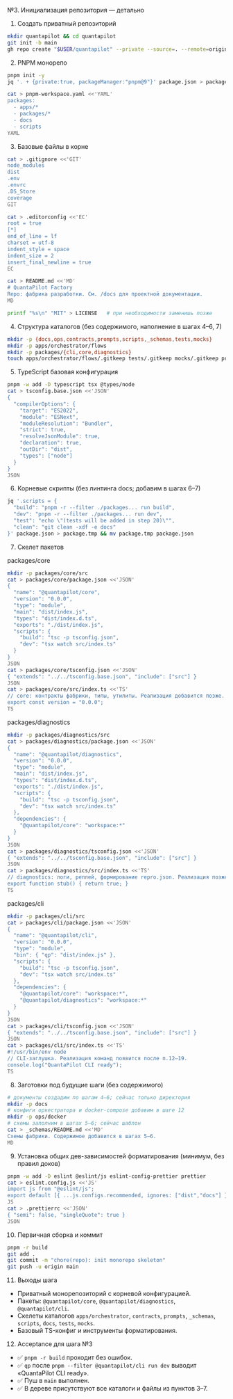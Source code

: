 №3. Инициализация репозитория — детально

1. Создать приватный репозиторий

```bash
mkdir quantapilot && cd quantapilot
git init -b main
gh repo create "$USER/quantapilot" --private --source=. --remote=origin --push
```

2. PNPM монорепо

```bash
pnpm init -y
jq '. + {private:true, packageManager:"pnpm@9"}' package.json > package.tmp && mv package.tmp package.json

cat > pnpm-workspace.yaml <<'YAML'
packages:
  - apps/*
  - packages/*
  - docs
  - scripts
YAML
```

3. Базовые файлы в корне

```bash
cat > .gitignore <<'GIT'
node_modules
dist
.env
.envrc
.DS_Store
coverage
GIT

cat > .editorconfig <<'EC'
root = true
[*]
end_of_line = lf
charset = utf-8
indent_style = space
indent_size = 2
insert_final_newline = true
EC

cat > README.md <<'MD'
# QuantaPilot Factory
Repo: фабрика разработки. См. /docs для проектной документации.
MD

printf "%s\n" "MIT" > LICENSE   # при необходимости заменишь позже
```

4. Структура каталогов (без содержимого, наполнение в шагах 4–6, 7)

```bash
mkdir -p {docs,ops,contracts,prompts,scripts,_schemas,tests,mocks}
mkdir -p apps/orchestrator/flows
mkdir -p packages/{cli,core,diagnostics}
touch apps/orchestrator/flows/.gitkeep tests/.gitkeep mocks/.gitkeep prompts/.gitkeep contracts/.gitkeep
```

5. TypeScript базовая конфигурация

```bash
pnpm -w add -D typescript tsx @types/node
cat > tsconfig.base.json <<'JSON'
{
  "compilerOptions": {
    "target": "ES2022",
    "module": "ESNext",
    "moduleResolution": "Bundler",
    "strict": true,
    "resolveJsonModule": true,
    "declaration": true,
    "outDir": "dist",
    "types": ["node"]
  }
}
JSON
```

6. Корневые скрипты (без линтинга docs; добавим в шагах 6–7)

```bash
jq '.scripts = {
  "build": "pnpm -r --filter ./packages... run build",
  "dev": "pnpm -r --filter ./packages... run dev",
  "test": "echo \"(tests will be added in step 20)\"",
  "clean": "git clean -xdf -e docs"
}' package.json > package.tmp && mv package.tmp package.json
```

7. Скелет пакетов

packages/core

```bash
mkdir -p packages/core/src
cat > packages/core/package.json <<'JSON'
{
  "name": "@quantapilot/core",
  "version": "0.0.0",
  "type": "module",
  "main": "dist/index.js",
  "types": "dist/index.d.ts",
  "exports": "./dist/index.js",
  "scripts": {
    "build": "tsc -p tsconfig.json",
    "dev": "tsx watch src/index.ts"
  }
}
JSON
cat > packages/core/tsconfig.json <<'JSON'
{ "extends": "../../tsconfig.base.json", "include": ["src"] }
JSON
cat > packages/core/src/index.ts <<'TS'
// core: контракты фабрики, типы, утилиты. Реализация добавится позже.
export const version = "0.0.0";
TS
```

packages/diagnostics

```bash
mkdir -p packages/diagnostics/src
cat > packages/diagnostics/package.json <<'JSON'
{
  "name": "@quantapilot/diagnostics",
  "version": "0.0.0",
  "type": "module",
  "main": "dist/index.js",
  "types": "dist/index.d.ts",
  "exports": "./dist/index.js",
  "scripts": {
    "build": "tsc -p tsconfig.json",
    "dev": "tsx watch src/index.ts"
  },
  "dependencies": {
    "@quantapilot/core": "workspace:*"
  }
}
JSON
cat > packages/diagnostics/tsconfig.json <<'JSON'
{ "extends": "../../tsconfig.base.json", "include": ["src"] }
JSON
cat > packages/diagnostics/src/index.ts <<'TS'
// diagnostics: логи, реплей, формирование repro.json. Реализация позже.
export function stub() { return true; }
TS
```

packages/cli

```bash
mkdir -p packages/cli/src
cat > packages/cli/package.json <<'JSON'
{
  "name": "@quantapilot/cli",
  "version": "0.0.0",
  "type": "module",
  "bin": { "qp": "dist/index.js" },
  "scripts": {
    "build": "tsc -p tsconfig.json",
    "dev": "tsx watch src/index.ts"
  },
  "dependencies": {
    "@quantapilot/core": "workspace:*",
    "@quantapilot/diagnostics": "workspace:*"
  }
}
JSON
cat > packages/cli/tsconfig.json <<'JSON'
{ "extends": "../../tsconfig.base.json", "include": ["src"] }
JSON
cat > packages/cli/src/index.ts <<'TS'
#!/usr/bin/env node
// CLI-заглушка. Реализация команд появится после п.12–19.
console.log("QuantaPilot CLI ready");
TS
```

8. Заготовки под будущие шаги (без содержимого)

```bash
# документы создадим по шагам 4–6; сейчас только директория
mkdir -p docs
# конфиги оркестратора и docker-compose добавим в шаге 12
mkdir -p ops/docker
# схемы заполним в шагах 5–6; сейчас шаблон
cat > _schemas/README.md <<'MD'
Схемы фабрики. Содержимое добавится в шагах 5–6.
MD
```

9. Установка общих дев-зависимостей форматирования (минимум, без правил доков)

```bash
pnpm -w add -D eslint @eslint/js eslint-config-prettier prettier
cat > eslint.config.js <<'JS'
import js from "@eslint/js";
export default [{ ...js.configs.recommended, ignores: ["dist","docs"] }];
JS
cat > .prettierrc <<'JSON'
{ "semi": false, "singleQuote": true }
JSON
```

10. Первичная сборка и коммит

```bash
pnpm -r build
git add .
git commit -m "chore(repo): init monorepo skeleton"
git push -u origin main
```

11. Выходы шага

- Приватный монорепозиторий с корневой конфигурацией.
- Пакеты: `@quantapilot/core`, `@quantapilot/diagnostics`, `@quantapilot/cli`.
- Скелеты каталогов `apps/orchestrator`, `contracts`, `prompts`, `_schemas`, `scripts`, `docs`, `tests`, `mocks`.
- Базовый TS-конфиг и инструменты форматирования.

12. Acceptance для шага №3

- ✅ `pnpm -r build` проходит без ошибок.
- ✅ `qp` после `pnpm --filter @quantapilot/cli run dev` выводит «QuantaPilot CLI ready».
- ✅ Пуш в `main` выполнен.
- ✅ В дереве присутствуют все каталоги и файлы из пунктов 3–7.
